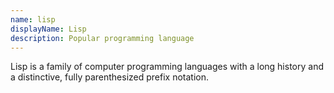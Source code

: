 ```yaml
---
name: lisp
displayName: Lisp
description: Popular programming language
---
```


Lisp is a family of computer programming languages with a long history and a distinctive, fully parenthesized prefix notation.
